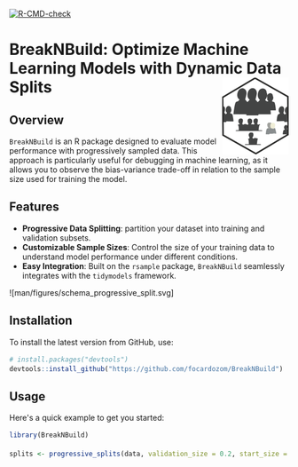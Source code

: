 <!-- badges: start -->
[![R-CMD-check](https://github.com/focardozom/BreakNBuild/actions/workflows/R-CMD-check.yaml/badge.svg)](https://github.com/focardozom/BreakNBuild/actions/workflows/R-CMD-check.yaml)
<!-- badges: end -->


# BreakNBuild: Optimize Machine Learning Models with Dynamic Data Splits <a href="https://focardozom.github.io/DocumentData/"><img src="man/figures/logo.png" align="right" height="138" alt="DocumentData website" /></a>

## Overview
`BreakNBuild` is an R package designed to evaluate model performance with progressively sampled data. This approach is particularly useful for debugging in machine learning, as it allows you to observe the bias-variance trade-off in relation to the sample size used for training the model.

## Features
- **Progressive Data Splitting**: partition your dataset into training and validation subsets.
- **Customizable Sample Sizes**: Control the size of your training data to understand model performance under different conditions.
- **Easy Integration**: Built on the `rsample` package, `BreakNBuild` seamlessly integrates with the `tidymodels` framework.

![man/figures/schema_progressive_split.svg]

## Installation
To install the latest version from GitHub, use:

```r
# install.packages("devtools")
devtools::install_github("https://github.com/focardozom/BreakNBuild")
```

## Usage

Here's a quick example to get you started:

```r
library(BreakNBuild)

splits <- progressive_splits(data, validation_size = 0.2, start_size = 10)

```

